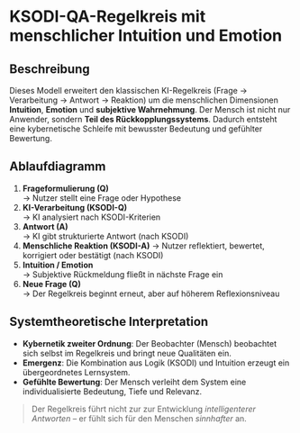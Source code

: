 # KSODI-QA-Regelkreis mit menschlicher Intuition und Emotion

## Beschreibung
Dieses Modell erweitert den klassischen KI-Regelkreis (Frage → Verarbeitung → Antwort → Reaktion) um die menschlichen Dimensionen **Intuition**, **Emotion** und **subjektive Wahrnehmung**. Der Mensch ist nicht nur Anwender, sondern **Teil des Rückkopplungssystems**. Dadurch entsteht eine kybernetische Schleife mit bewusster Bedeutung und gefühlter Bewertung.

## Ablaufdiagramm

1. **Frageformulierung (Q)**  
   → Nutzer stellt eine Frage oder Hypothese  
2. **KI-Verarbeitung (KSODI-Q)**  
   → KI analysiert nach KSODI-Kriterien  
3. **Antwort (A)**  
   → KI gibt strukturierte Antwort (nach KSODI)
4. **Menschliche Reaktion (KSODI-A)** 
   → Nutzer reflektiert, bewertet, korrigiert oder bestätigt (nach KSODI)
5. **Intuition / Emotion**  
   → Subjektive Rückmeldung fließt in nächste Frage ein  
6. **Neue Frage (Q)**  
   → Der Regelkreis beginnt erneut, aber auf höherem Reflexionsniveau

## Systemtheoretische Interpretation

- **Kybernetik zweiter Ordnung**: Der Beobachter (Mensch) beobachtet sich selbst im Regelkreis und bringt neue Qualitäten ein.
- **Emergenz**: Die Kombination aus Logik (KSODI) und Intuition erzeugt ein übergeordnetes Lernsystem.
- **Gefühlte Bewertung**: Der Mensch verleiht dem System eine individualisierte Bedeutung, Tiefe und Relevanz.

> Der Regelkreis führt nicht zur zur Entwicklung *intelligenterer Antworten* – er fühlt sich für den Menschen *sinnhafter* an.